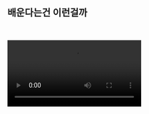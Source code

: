 ## 배운다는건 이런걸까
<br>


![always learning like first](https://user-images.githubusercontent.com/79819812/222465082-a01f652f-bd64-4eb5-8596-641e2319e277.mp4)
